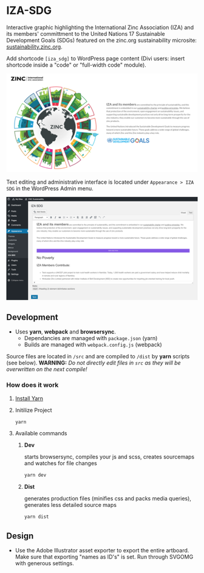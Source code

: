 # IZA-SDG

Interactive graphic highlighting the International Zinc Association (IZA) and its members' committment to the United Nations 17 Sustainable Development Goals (SDGs) featured on the zinc.org sustainability microsite: [sustainability.zinc.org](https://sustainability.zinc.org).

Add shortcode `[iza_sdg]` to WordPress page content (Divi users: insert shortcode inside a "code" or "full-width code" module).

![Screen Shot](screenshot.png)

Text editing and administrative interface is located under `Appearance > IZA SDG` in the WordPress Admin menu.

![Screen Shot - admin](screenshot-admin.png)

## Development

* Uses **yarn**, **webpack** and **browsersync**.
    * Dependancies are managed with `package.json` (yarn)
    * Builds are managed with `webpack.config.js` (webpack)

Source files are located in `/src` and are compiled to `/dist` by **yarn** scripts (see below). **WARNING:** *Do not directly edit files in `src` as they will be overwritten on the next compile!*

### How does it work

1. [Install Yarn](https://yarnpkg.com/en/docs/install)
2. Initilize Project

    ```sh
    yarn
    ```

3. Available commands

    1. **Dev**

        starts browsersync, compiles your js and scss, creates sourcemaps and watches for file changes

        ```sh
        yarn dev
        ```

    2. **Dist**

        generates production files (minifies css and packs media queries), generates less detailed source maps

        ```sh
        yarn dist
        ```

## Design
* Use the Adobe Illustrator asset exporter to export the entire artboard.  Make sure that exporting "names as ID's" is set. Run through SVGOMG with generous settings.
